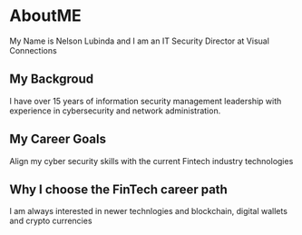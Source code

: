 # AboutME
My Name is Nelson Lubinda and I am an IT Security Director at Visual Connections
## My Backgroud
I have over 15 years of information security management leadership with experience in cybersecurity and network administration. 
## My Career Goals
Align my cyber security skills with the current Fintech industry technologies
## Why I choose the FinTech career path
I am always interested in newer technlogies and blockchain, digital wallets and crypto currencies
